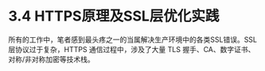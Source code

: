 # 3.4 HTTPS原理及SSL层优化实践

所有的工作中，笔者感到最头疼之一的当属解决生产环境中的各类SSL错误。SSL层协议过于复杂，HTTPS 通信过程中，涉及了大量 TLS 握手、CA、数字证书、对称/非对称加密等技术栈。